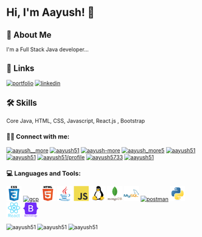 
# Hi, I'm Aayush! 👋

## 🚀 About Me
I'm a Full Stack Java developer...
  
## 🔗 Links
[![portfolio](https://img.shields.io/badge/my_portfolio-000?style=for-the-badge&logo=ko-fi&logoColor=white)](http://aayushm.me/Aayush-More/)
[![linkedin](https://img.shields.io/badge/linkedin-0A66C2?style=for-the-badge&logo=linkedin&logoColor=white)](https://www.linkedin.com/in/aayush51/)

## 🛠 Skills
Core Java, HTML, CSS, Javascript, React.js , Bootstrap

<h3 align="left">👨‍💻 Connect with me:</h3>
<p align="left">
<a href="https://twitter.com/aayush__more" target="blank"><img align="center" src="https://raw.githubusercontent.com/rahuldkjain/github-profile-readme-generator/master/src/images/icons/Social/twitter.svg" alt="aayush__more" height="30" width="40" /></a>
<a href="https://linkedin.com/in/aayush51" target="blank"><img align="center" src="https://raw.githubusercontent.com/rahuldkjain/github-profile-readme-generator/master/src/images/icons/Social/linked-in-alt.svg" alt="aayush51" height="30" width="40" /></a>
<a href="https://stackoverflow.com/users/aayush-more" target="blank"><img align="center" src="https://raw.githubusercontent.com/rahuldkjain/github-profile-readme-generator/master/src/images/icons/Social/stack-overflow.svg" alt="aayush-more" height="30" width="40" /></a>
<a href="https://instagram.com/aayush_more5" target="blank"><img align="center" src="https://raw.githubusercontent.com/rahuldkjain/github-profile-readme-generator/master/src/images/icons/Social/instagram.svg" alt="aayush_more5" height="30" width="40" /></a>
<a href="https://www.hackerrank.com/aayush51" target="blank"><img align="center" src="https://raw.githubusercontent.com/rahuldkjain/github-profile-readme-generator/master/src/images/icons/Social/hackerrank.svg" alt="aayush51" height="30" width="40" /></a>
<a href="https://www.leetcode.com/aayush51" target="blank"><img align="center" src="https://raw.githubusercontent.com/rahuldkjain/github-profile-readme-generator/master/src/images/icons/Social/leet-code.svg" alt="aayush51" height="30" width="40" /></a>
<a href="https://auth.geeksforgeeks.org/user/aayush51/profile" target="blank"><img align="center" src="https://raw.githubusercontent.com/rahuldkjain/github-profile-readme-generator/master/src/images/icons/Social/geeks-for-geeks.svg" alt="aayush51/profile" height="30" width="40" /></a>
<a href="https://discord.gg/aayush5733" target="blank"><img align="center" src="https://raw.githubusercontent.com/rahuldkjain/github-profile-readme-generator/master/src/images/icons/Social/discord.svg" alt="aayush5733" height="30" width="40" /></a>
<a href="https://www.codechef.com/users/aayush51" target="blank"><img align="center" src="https://cdn.jsdelivr.net/npm/simple-icons@3.1.0/icons/codechef.svg" alt="aayush51" height="30" width="40" /></a>
</p>

<h3 align="left">💻 Languages and Tools:</h3>
<p align="left"> <a href="https://www.w3schools.com/css/" target="_blank" rel="noreferrer"><img src="https://raw.githubusercontent.com/devicons/devicon/master/icons/css3/css3-original-wordmark.svg" alt="css3" width="40" height="40"/></a> <a href="https://cloud.google.com" target="_blank" rel="noreferrer"><img src="https://www.vectorlogo.zone/logos/google_cloud/google_cloud-icon.svg" alt="gcp" width="40" height="40"/></a> <a href="https://www.w3.org/html/" target="_blank" rel="noreferrer"><img src="https://raw.githubusercontent.com/devicons/devicon/master/icons/html5/html5-original-wordmark.svg" alt="html5" width="40" height="40"/></a> <a href="https://www.java.com" target="_blank" rel="noreferrer"><img src="https://raw.githubusercontent.com/devicons/devicon/master/icons/java/java-original.svg" alt="java" width="40" height="40"/></a> <a href="https://developer.mozilla.org/en-US/docs/Web/JavaScript" target="_blank" rel="noreferrer"><img src="https://raw.githubusercontent.com/devicons/devicon/master/icons/javascript/javascript-original.svg" alt="javascript" width="40" height="40"/></a> <a href="https://www.linux.org/" target="_blank" rel="noreferrer"><img src="https://raw.githubusercontent.com/devicons/devicon/master/icons/linux/linux-original.svg" alt="linux" width="40" height="40"/></a> <a href="https://www.mongodb.com/" target="_blank" rel="noreferrer"><img src="https://raw.githubusercontent.com/devicons/devicon/master/icons/mongodb/mongodb-original-wordmark.svg" alt="mongodb" width="40" height="40"/></a> <a href="https://www.mysql.com/" target="_blank" rel="noreferrer"><img src="https://raw.githubusercontent.com/devicons/devicon/master/icons/mysql/mysql-original-wordmark.svg" alt="mysql" width="40" height="40"/></a> <a href="https://postman.com" target="_blank" rel="noreferrer"><img src="https://www.vectorlogo.zone/logos/getpostman/getpostman-icon.svg" alt="postman" width="40" height="40"/></a> <a href="https://www.python.org" target="_blank" rel="noreferrer"><img src="https://raw.githubusercontent.com/devicons/devicon/master/icons/python/python-original.svg" alt="python" width="40" height="40"/></a> <a href="https://reactjs.org/" target="_blank" rel="noreferrer"><img src="https://raw.githubusercontent.com/devicons/devicon/master/icons/react/react-original-wordmark.svg" alt="react" width="40" height="40"/></a> <a href="https://getbootstrap.com" target="_blank" rel="noreferrer"><img src="https://raw.githubusercontent.com/devicons/devicon/master/icons/bootstrap/bootstrap-plain-wordmark.svg" alt="bootstrap" width="40" height="40"/></a> </p>

<img src="https://github-readme-stats.vercel.app/api/top-langs?username=aayush51&show_icons=true&locale=en&layout=compact" alt="aayush51" />
<img src="https://github-readme-stats.vercel.app/api?username=aayush51&show_icons=true&locale=en" alt="aayush51" />
<img src="https://github-readme-streak-stats.herokuapp.com/?user=aayush51&" alt="aayush51" /></p>
